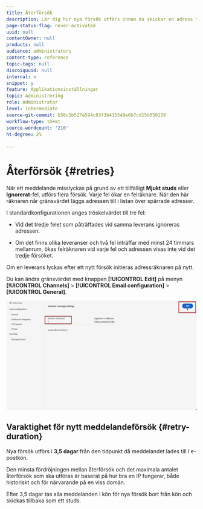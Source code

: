 ```yaml
---
title: Återförsök
description: Lär dig hur nya försök utförs innan du skickar en adress till listan över inaktiveringar
page-status-flag: never-activated
uuid: null
contentOwner: null
products: null
audience: administrators
content-type: reference
topic-tags: null
discoiquuid: null
internal: n
snippet: y
feature: Applikationsinställningar
topic: Administrering
role: Administrator
level: Intermediate
source-git-commit: b58c5b527e594c03f3b415549e6b7cd15b050139
workflow-type: tm+mt
source-wordcount: '210'
ht-degree: 2%

---
```



# Återförsök {#retries}

När ett meddelande misslyckas på grund av ett tillfälligt **Mjukt studs** eller **Ignorerat**-fel, utförs flera försök. Varje fel ökar en felräknare. När den här räknaren når gränsvärdet läggs adressen till i listan över spärrade adresser.

I standardkonfigurationen<!--so can you edit this setting or not?? contradictory information was given--> anges tröskelvärdet till tre fel:

* Vid det tredje felet som påträffades vid samma leverans ignoreras adressen.

* Om det finns olika leveranser och två fel inträffar med minst 24 timmars mellanrum, ökas felräknaren vid varje fel och adressen visas inte vid det tredje försöket.

Om en leverans lyckas efter ett nytt försök initieras adressräknaren på nytt.

Du kan ändra gränsvärdet med knappen **[!UICONTROL Edit]** på menyn **[!UICONTROL Channels]** > **[!UICONTROL Email configuration]** > **[!UICONTROL General]**.<!--currently you can edit this in staging // now I see in UI: Suppression rule > Bounce days??? > 4-->

![](../assets/retries-edition.png)

## Varaktighet för nytt meddelandeförsök {#retry-duration}

Nya försök utförs i **3,5 dagar** från den tidpunkt då meddelandet lades till i e-postkön.

Den minsta fördröjningen mellan återförsök och det maximala antalet återförsök som ska utföras är <!--managed by the Enhanced MTA,--> baserat på hur bra en IP fungerar, både historiskt och för närvarande på en viss domän.

Efter 3,5 dagar tas alla meddelanden i kön för nya försök bort från kön och skickas tillbaka som ett studs.<!--???-->